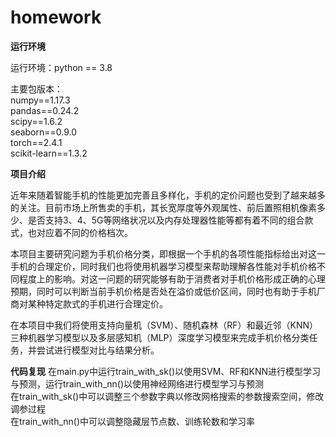 # homework
**运行环境**

运行环境：python == 3.8  

主要包版本：  
numpy==1.17.3  
pandas==0.24.2  
scipy==1.6.2  
seaborn==0.9.0  
torch==2.4.1  
scikit-learn==1.3.2  

**项目介绍**

近年来随着智能手机的性能更加完善且多样化，手机的定价问题也受到了越来越多的关注。目前市场上所售卖的手机，其长宽厚度等外观属性、前后置照相机像素多少、是否支持3、4、5G等网络状况以及内存处理器性能等都有着不同的组合款式，也对应着不同的价格档次。  

本项目主要研究问题为手机价格分类，即根据一个手机的各项性能指标给出对这一手机的合理定价，同时我们也将使用机器学习模型来帮助理解各性能对手机价格不同程度上的影响。对这一问题的研究能够有助于消费者对手机价格形成正确的心理预期，同时可以判断当前手机价格是否处在溢价或低价区间，同时也有助于手机厂商对某种特定款式的手机进行合理定价。  

在本项目中我们将使用支持向量机（SVM）、随机森林（RF）和最近邻（KNN）三种机器学习模型以及多层感知机（MLP）深度学习模型来完成手机价格分类任务，并尝试进行模型对比与结果分析。

**代码复现**
在main.py中运行train_with_sk()以使用SVM、RF和KNN进行模型学习与预测，运行train_with_nn()以使用神经网络进行模型学习与预测  
在train_with_sk()中可以调整三个参数字典以修改网格搜索的参数搜索空间，修改调参过程  
在train_with_nn()中可以调整隐藏层节点数、训练轮数和学习率


